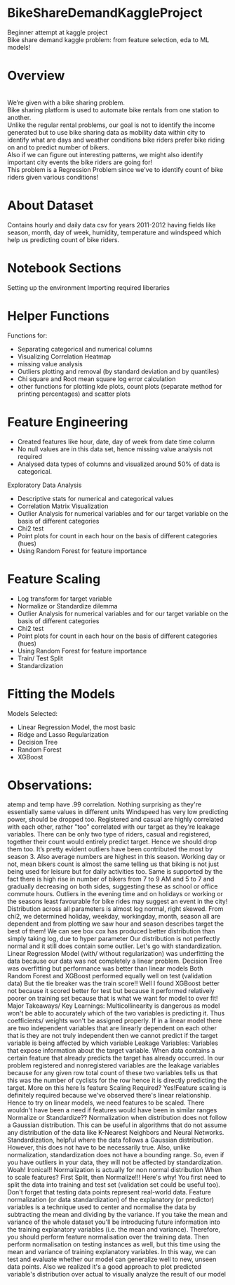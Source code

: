 # BikeShareDemandKaggleProject
Beginner attempt at kaggle project
<br>Bike share demand kaggle problem: from feature selection, eda to ML models!

<h1>Overview</h1>
<br>We’re given with a bike sharing problem.
<br>Bike sharing platform is used to automate bike rentals from one station to another.
<br>Unlike the regular rental problems, our goal is not to identify the income generated but to use bike sharing data as mobility data within city to identify what are days and weather conditions bike riders prefer bike riding on and to predict number of bikers.
<br>Also if we can figure out interesting patterns, we might also identify important city events the bike riders are going for!
<br>This problem is a Regression Problem since we've to identify count of bike riders given various conditions!

<h1>About Dataset</h1>
Contains hourly and daily data csv for years 2011-2012 having fields like season, month, day of week, humidity, temperature and windspeed which help us predicting count of bike riders.

<h1>Notebook Sections</h1>
Setting up the environment
Importing required liberaries

<h1>Helper Functions</h1>
Functions for:
<ul>
<li>Separating categorical and numerical columns</li>
<li>Visualizing Correlation Heatmap</li>
<li>missing value analysis</li>
<li>Outliers plotting and removal (by standard deviation and by quantiles)</li>
<li>Chi square and Root mean square log error calculation</li>
<li>other functions for plotting kde plots, count plots (separate method for printing percentages) and scatter plots</li></ul>
<h1>Feature Engineering</h1><ul>
<li>Created features like hour, date, day of week from date time column</li>
<li>No null values are in this data set, hence missing value analysis not required</li>
<li>Analysed data types of columns and visualized around 50% of data is categorical.</li></ul>
Exploratory Data Analysis
<ul><li>Descriptive stats for numerical and categorical values</li>
<li>Correlation Matrix Visualization</li>
<li>Outlier Analysis for numerical variables and for our target variable on the basis of different categories</li>
<li>Chi2 test</li>
<li>Point plots for count in each hour on the basis of different categories (hues)</li>
<li>Using Random Forest for feature importance</li></ul>
<h1>Feature Scaling</h1><ul>
<li>Log transform for target variable
<li>Normalize or Standardize dilemma
<li>Outlier Analysis for numerical variables and for our target variable on the basis of different categories
<li>Chi2 test
<li>Point plots for count in each hour on the basis of different categories (hues)
<li>Using Random Forest for feature importance
<li>Train/ Test Split
<li>Standardization
</ul><h1>Fitting the Models</h1>
Models Selected:
<ul><li>
Linear Regression Model, the most basic
<li>Ridge and Lasso Regularization
<li>Decision Tree
<li>Random Forest
<li>XGBoost</ul>
  <h1>Observations:</h1>
atemp and temp have .99 correlation. Nothing surprising as they're essentially same values in different units
Windspeed has very low predicting power, should be dropped too.
Registered and casual are highly correlated with each other, rather "too" correlated with our target as they're leakage variables. There can be only two type of riders, casual and registered, together their count would entirely predict target. Hence we should drop them too.
It’s pretty evident outliers have been contributed the most by season 3. Also average numbers are highest in this season.
Working day or not, mean bikers count is almost the same telling us that biking is not just being used for leisure but for daily activities too.
Same is supported by the fact there is high rise in number of bikers from 7 to 9 AM and 5 to 7 and gradually decreasing on both sides, suggesting these as school or office commute hours.
Outliers in the evening time and on holidays or working or the seasons least favourable for bike rides may suggest an event in the city!
Distribution across all parameters is almost log normal, right skewed.
From chi2, we determined holiday, weekday, workingday, month, season all are dependent and from plotting we saw hour and season describes target the best of them!
We can see box cox has produced better distribution than simply taking log, due to hyper parameter
Our distribution is not perfectly normal and it still does contain some outlier. Let's go with standardization.
Linear Regression Model (with/ without regularization) was underfitting the data because our data was not completely a linear problem.
Decision Tree was overfitting but performance was better than linear models
Both Random Forest and XGBoost performed equally well on test (validation data) But the tie breaker was the train score!!
Well I found XGBoost better not because it scored better for test but because it performed relatively poorer on training set because that is what we want for model to over fit!
Major Takeaways/ Key Learnings:
Multicollinearity is dangerous as model won't be able to accurately which of the two variables is predicting it. Thus coefficients/ weights won't be assigned properly.
If in a linear model there are two independent variables that are linearly dependent on each other that is they are not truly independent then we cannot predict if the target variable is being affected by which variable
Leakage Variables: Variables that expose information about the target variable. When data contains a certain feature that already predicts the target has already occurred.
In our problem registered and nonregistered variables are the leakage variables because for any given row total count of these two variables tells us that this was the number of cyclists for the row hence it is directly predicting the target.
More on this here
Is feature Scaling Required? Yes!Feature scaling is definitely required because we've observed there's linear relationship.
Hence to try on linear models, we need features to be scaled.
There wouldn't have been a need if features would have been in similar ranges
Normalize or Standardize??
Normalization when distribution does not follow a Gaussian distribution. This can be useful in algorithms that do not assume any distribution of the data like K-Nearest Neighbors and Neural Networks.
Standardization, helpful where the data follows a Gaussian distribution. However, this does not have to be necessarily true. Also, unlike normalization, standardization does not have a bounding range. So, even if you have outliers in your data, they will not be affected by standardization.
Woah! Ironical!! Normalization is actually for non normal distribution
When to scale features?
First Split, then Normalize!!!
Here's why!
You first need to split the data into training and test set (validation set could be useful too). Don't forget that testing data points represent real-world data. Feature normalization (or data standardization) of the explanatory (or predictor) variables is a technique used to center and normalise the data by subtracting the mean and dividing by the variance. If you take the mean and variance of the whole dataset you'll be introducing future information into the training explanatory variables (i.e. the mean and variance). Therefore, you should perform feature normalisation over the training data. Then perform normalisation on testing instances as well, but this time using the mean and variance of training explanatory variables. In this way, we can test and evaluate whether our model can generalize well to new, unseen data points.
Also we realized it's a good approach to plot predicted variable's distribution over actual to visually analyze the result of our model

